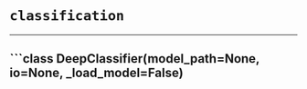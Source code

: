 # `classification`
___

## ```class DeepClassifier(model_path=None, io=None, _load_model=False)

```
